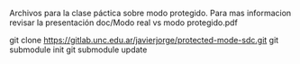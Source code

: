 Archivos para la clase páctica sobre modo protegido.
Para mas informacion revisar la presentación doc/Modo real vs modo protegido.pdf

git clone https://gitlab.unc.edu.ar/javierjorge/protected-mode-sdc.git
git submodule init 
git submodule update 
